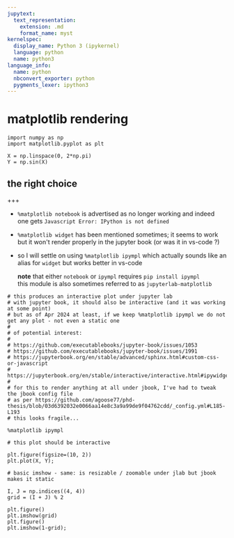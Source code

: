 ```yaml
---
jupytext:
  text_representation:
    extension: .md
    format_name: myst
kernelspec:
  display_name: Python 3 (ipykernel)
  language: python
  name: python3
language_info:
  name: python
  nbconvert_exporter: python
  pygments_lexer: ipython3
---
```


# matplotlib rendering

```{code-cell} ipython3
import numpy as np
import matplotlib.pyplot as plt

X = np.linspace(0, 2*np.pi)
Y = np.sin(X)
```

## the right choice

+++

* `%matplotlib notebook` is advertised as no longer working
  and indeed one gets `Javascript Error: IPython is not defined`

* `%matplotlib widget` has been mentioned sometimes;
  it seems to work but it won't render properly in the jupyter book (or was it in vs-code ?)

* so I will settle on using `%matplotlib ipympl`
  which actually sounds like an alias for `widget` but works better in vs-code  

  **note** that either `notebook` or `ipympl` requires `pip install ipympl`  
  this module is also sometimes referred to as `jupyterlab-matplotlib`

```{code-cell} ipython3
# this produces an interactive plot under jupyter lab
# with jupyter book, it should also be interactive (and it was working at some point)
# but as of Apr 2024 at least, if we keep %matplotlib ipympl we do not get any plot - not even a static one
# 
# of potential interest:
# 
# https://github.com/executablebooks/jupyter-book/issues/1053
# https://github.com/executablebooks/jupyter-book/issues/1991
# https://jupyterbook.org/en/stable/advanced/sphinx.html#custom-css-or-javascript
# https://jupyterbook.org/en/stable/interactive/interactive.html#ipywidgets
#
# for this to render anything at all under jbook, I've had to tweak the jbook config file
# as per https://github.com/agoose77/phd-thesis/blob/03d6392032e0066aa14e8c3a9a99de9f04762cdd/_config.yml#L185-L193
# this looks fragile...

%matplotlib ipympl
```

```{code-cell} ipython3
# this plot should be interactive

plt.figure(figsize=(10, 2))
plt.plot(X, Y);
```

```{code-cell} ipython3
# basic imshow - same: is resizable / zoomable under jlab but jbook makes it static

I, J = np.indices((4, 4))
grid = (I + J) % 2

plt.figure()
plt.imshow(grid)
plt.figure()
plt.imshow(1-grid);
```
